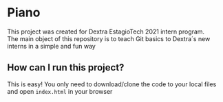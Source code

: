 # Piano
This project was created for Dextra EstagioTech 2021 intern program.<br>
The main object of this repository is to teach Git basics to Dextra´s new interns in a simple and fun way

## How can I run this project?
This is easy! You only need to download/clone the code to your local files and open `index.html` in your browser
